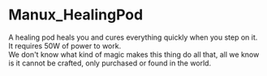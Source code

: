 # Manux_HealingPod

A healing pod heals you and cures everything quickly when you step on it.  
It requires 50W of power to work.  
We don't know what kind of magic makes this thing do all that, all we know is it cannot be crafted, only purchased or found in the world.